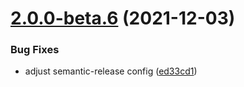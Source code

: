 # [2.0.0-beta.6](https://github.com/horprogs/Just-validate/compare/v2.0.0-beta.5...v2.0.0-beta.6) (2021-12-03)


### Bug Fixes

* adjust semantic-release config ([ed33cd1](https://github.com/horprogs/Just-validate/commit/ed33cd1a81129802c16945e4b703ea1a83146669))

